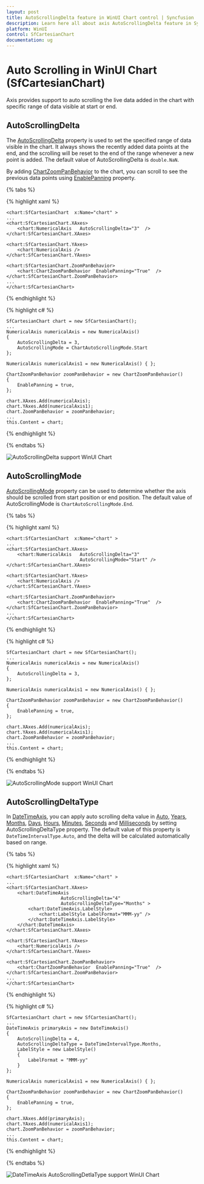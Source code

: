```yaml
---
layout: post
title: AutoScrollingDelta feature in WinUI Chart control | Syncfusion
description: Learn here all about axis AutoScrollingDelta feature in Syncfusion WinUI Chart (SfCartesianChart) control and more.
platform: WinUI
control: SfCartesianChart
documentation: ug
---
```


# Auto Scrolling in WinUI Chart (SfCartesianChart)

Axis provides support to auto scrolling the live data added in the chart with specific range of data visible at start or end.

## AutoScrollingDelta

The [AutoScrollingDelta]() property is used to set the specified range of data visible in the chart. It always shows the recently added data points at the end, and the scrolling will be reset to the end of the range whenever a new point is added. The default value of AutoScrollingDelta is `double.NaN`.

By adding [ChartZoomPanBehavior](https://help.syncfusion.com/cr/winui/Syncfusion.UI.Xaml.Charts.ChartZoomPanBehavior.html#Syncfusion_UI_Xaml_Charts_ChartZoomPanBehavior__ctor) to the chart, you can scroll to see the previous data points using [EnablePanning](https://help.syncfusion.com/cr/winui/Syncfusion.UI.Xaml.Charts.ChartZoomPanBehavior.html#Syncfusion_UI_Xaml_Charts_ChartZoomPanBehavior_EnablePanning) property.


{% tabs %}

{% highlight xaml %}

    <chart:SfCartesianChart  x:Name="chart" >
    ...
    <chart:SfCartesianChart.XAxes>
        <chart:NumericalAxis   AutoScrollingDelta="3"  />
    </chart:SfCartesianChart.XAxes>

    <chart:SfCartesianChart.YAxes>
        <chart:NumericalAxis />
    </chart:SfCartesianChart.YAxes>

    <chart:SfCartesianChart.ZoomPanBehavior>
        <chart:ChartZoomPanBehavior  EnablePanning="True"  />
    </chart:SfCartesianChart.ZoomPanBehavior>
    ...
    </chart:SfCartesianChart>

{% endhighlight %}

{% highlight c# %}

    SfCartesianChart chart = new SfCartesianChart();
    ...
    NumericalAxis numericalAxis = new NumericalAxis()
    {
        AutoScrollingDelta = 3,
        AutoScrollingMode = ChartAutoScrollingMode.Start
    };

    NumericalAxis numericalAxis1 = new NumericalAxis() { };

    ChartZoomPanBehavior zoomPanBehavior = new ChartZoomPanBehavior()
    {
        EnablePanning = true,
    };

    chart.XAxes.Add(numericalAxis);
    chart.YAxes.Add(numericalAxis1);
    chart.ZoomPanBehavior = zoomPanBehavior;
    ...
    this.Content = chart;
{% endhighlight %}

{% endtabs %}

![AutoScrollingDelta support WinUI Chart](Axis_Images/winui_chart_axis_auto-scrolling-delta.png)

## AutoScrollingMode

[AutoScrollingMode]() property can be used to determine whether the axis should be scrolled from start position or end position. The default value of AutoScrollingMode is `ChartAutoScrollingMode.End`.

{% tabs %}

{% highlight xaml %}

    <chart:SfCartesianChart  x:Name="chart" >
    ...
    <chart:SfCartesianChart.XAxes>
        <chart:NumericalAxis   AutoScrollingDelta="3" 
                               AutoScrollingMode="Start" />
    </chart:SfCartesianChart.XAxes>

    <chart:SfCartesianChart.YAxes>
        <chart:NumericalAxis />
    </chart:SfCartesianChart.YAxes>

    <chart:SfCartesianChart.ZoomPanBehavior>
        <chart:ChartZoomPanBehavior  EnablePanning="True"  />
    </chart:SfCartesianChart.ZoomPanBehavior>
    ...
    </chart:SfCartesianChart>

{% endhighlight %}

{% highlight c# %}

    SfCartesianChart chart = new SfCartesianChart();
    ...
    NumericalAxis numericalAxis = new NumericalAxis()
    {
        AutoScrollingDelta = 3,
    };

    NumericalAxis numericalAxis1 = new NumericalAxis() { };

    ChartZoomPanBehavior zoomPanBehavior = new ChartZoomPanBehavior()
    {
        EnablePanning = true,
    };

    chart.XAxes.Add(numericalAxis);
    chart.YAxes.Add(numericalAxis1);
    chart.ZoomPanBehavior = zoomPanBehavior;
    ...
    this.Content = chart;
{% endhighlight %}

{% endtabs %}

![AutoScrollingMode support WinUI Chart](Axis_Images/winui_chart_axis_auto-scrolling-mode.png)

## AutoScrollingDeltaType

In [DateTimeAxis](https://help.syncfusion.com/cr/winui/Syncfusion.UI.Xaml.Charts.DateTimeAxis.html), you can apply auto scrolling delta value in [Auto](), [Years](), [Months](), [Days](), [Hours](), [Minutes](), [Seconds]() and [Milliseconds]() by setting AutoScrollingDeltaType property. The default value of this property is `DateTimeIntervalType.Auto`, and the delta will be calculated automatically based on range.

{% tabs %}

{% highlight xaml %}

    <chart:SfCartesianChart  x:Name="chart" >
    ...
    <chart:SfCartesianChart.XAxes>
        <chart:DateTimeAxis 
                        AutoScrollingDelta="4"  
                        AutoScrollingDeltaType="Months" >
            <chart:DateTimeAxis.LabelStyle>
                <chart:LabelStyle LabelFormat="MMM-yy" />
            </chart:DateTimeAxis.LabelStyle>
        </chart:DateTimeAxis>
    </chart:SfCartesianChart.XAxes>

    <chart:SfCartesianChart.YAxes>
        <chart:NumericalAxis />
    </chart:SfCartesianChart.YAxes>

    <chart:SfCartesianChart.ZoomPanBehavior>
        <chart:ChartZoomPanBehavior  EnablePanning="True"  />
    </chart:SfCartesianChart.ZoomPanBehavior>
    ...
    </chart:SfCartesianChart>

{% endhighlight %}

{% highlight c# %}

    SfCartesianChart chart = new SfCartesianChart();
    ...
    DateTimeAxis primaryAxis = new DateTimeAxis()
    {
        AutoScrollingDelta = 4,
        AutoScrollingDeltaType = DateTimeIntervalType.Months,
        LabelStyle = new LabelStyle()
        {
            LabelFormat = "MMM-yy"
        }
    };

    NumericalAxis numericalAxis1 = new NumericalAxis() { };

    ChartZoomPanBehavior zoomPanBehavior = new ChartZoomPanBehavior()
    {
        EnablePanning = true,
    };

    chart.XAxes.Add(primaryAxis);
    chart.YAxes.Add(numericalAxis1);
    chart.ZoomPanBehavior = zoomPanBehavior;
    ...
    this.Content = chart;
{% endhighlight %}

{% endtabs %}

![DateTimeAxis AutoScrollingDetlaType support WinUI Chart](Axis_Images/winui_chart_datetime-axis_auto-scrolling-mode.png)


